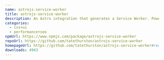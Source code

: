 ```yaml
---
name: astrojs-service-worker
title: astrojs-service-worker
description: An Astro integration that generates a Service Worker. Powered by Workbox.
categories:
  - css+ui
  - performance+seo
npmUrl: https://www.npmjs.com/package/astrojs-service-worker
repoUrl: https://github.com/tatethurston/astrojs-service-worker
homepageUrl: https://github.com/tatethurston/astrojs-service-worker#readme
downloads: 4943
---
```

